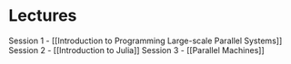 # Lectures
Session 1 - [[Introduction to Programming Large-scale Parallel Systems]]
Session 2 - [[Introduction to Julia]]
Session 3 - [[Parallel Machines]]
